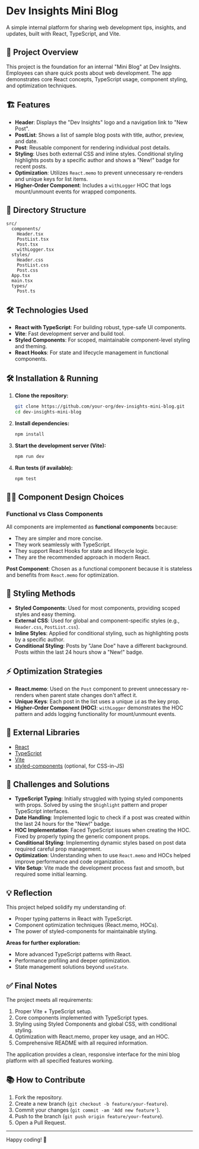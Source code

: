 # Dev Insights Mini Blog

A simple internal platform for sharing web development tips, insights, and updates, built with React, TypeScript, and Vite.

## 🚀 Project Overview

This project is the foundation for an internal "Mini Blog" at Dev Insights. Employees can share quick posts about web development. The app demonstrates core React concepts, TypeScript usage, component styling, and optimization techniques.

## 🏗️ Features

- **Header**: Displays the "Dev Insights" logo and a navigation link to "New Post".
- **PostList**: Shows a list of sample blog posts with title, author, preview, and date.
- **Post**: Reusable component for rendering individual post details.
- **Styling**: Uses both external CSS and inline styles. Conditional styling highlights posts by a specific author and shows a "New!" badge for recent posts.
- **Optimization**: Utilizes `React.memo` to prevent unnecessary re-renders and unique keys for list items.
- **Higher-Order Component**: Includes a `withLogger` HOC that logs mount/unmount events for wrapped components.

## 📁 Directory Structure

```
src/
  components/
    Header.tsx
    PostList.tsx
    Post.tsx
    withLogger.tsx
  styles/
    Header.css
    PostList.css
    Post.css
  App.tsx
  main.tsx
  types/
    Post.ts
```

## 🛠️ Technologies Used

- **React with TypeScript**: For building robust, type-safe UI components.
- **Vite**: Fast development server and build tool.
- **Styled Components**: For scoped, maintainable component-level styling and theming.
- **React Hooks**: For state and lifecycle management in functional components.

## 🛠️ Installation & Running

1. **Clone the repository:**
   ```sh
   git clone https://github.com/your-org/dev-insights-mini-blog.git
   cd dev-insights-mini-blog
   ```

2. **Install dependencies:**
   ```sh
   npm install
   ```

3. **Start the development server (Vite):**
   ```sh
   npm run dev
   ```

4. **Run tests (if available):**
   ```sh
   npm test
   ```

## 🧑‍💻 Component Design Choices

### Functional vs Class Components

All components are implemented as **functional components** because:
- They are simpler and more concise.
- They work seamlessly with TypeScript.
- They support React Hooks for state and lifecycle logic.
- They are the recommended approach in modern React.

**Post Component**: Chosen as a functional component because it is stateless and benefits from `React.memo` for optimization.

## 🎨 Styling Methods

- **Styled Components**: Used for most components, providing scoped styles and easy theming.
- **External CSS**: Used for global and component-specific styles (e.g., `Header.css`, `PostList.css`).
- **Inline Styles**: Applied for conditional styling, such as highlighting posts by a specific author.
- **Conditional Styling**: Posts by "Jane Doe" have a different background. Posts within the last 24 hours show a "New!" badge.

## ⚡ Optimization Strategies

- **React.memo**: Used on the `Post` component to prevent unnecessary re-renders when parent state changes don't affect it.
- **Unique Keys**: Each post in the list uses a unique `id` as the key prop.
- **Higher-Order Component (HOC)**: `withLogger` demonstrates the HOC pattern and adds logging functionality for mount/unmount events.

## 🧩 External Libraries

- [React](https://react.dev/)
- [TypeScript](https://www.typescriptlang.org/)
- [Vite](https://vitejs.dev/)
- [styled-components](https://styled-components.com/) (optional, for CSS-in-JS)

## 📝 Challenges and Solutions

- **TypeScript Typing**: Initially struggled with typing styled components with props. Solved by using the `$highlight` pattern and proper TypeScript interfaces.
- **Date Handling**: Implemented logic to check if a post was created within the last 24 hours for the "New!" badge.
- **HOC Implementation**: Faced TypeScript issues when creating the HOC. Fixed by properly typing the generic component props.
- **Conditional Styling**: Implementing dynamic styles based on post data required careful prop management.
- **Optimization**: Understanding when to use `React.memo` and HOCs helped improve performance and code organization.
- **Vite Setup**: Vite made the development process fast and smooth, but required some initial learning.

## 💡 Reflection

This project helped solidify my understanding of:
- Proper typing patterns in React with TypeScript.
- Component optimization techniques (React.memo, HOCs).
- The power of styled-components for maintainable styling.

**Areas for further exploration:**
- More advanced TypeScript patterns with React.
- Performance profiling and deeper optimization.
- State management solutions beyond `useState`.

## ✅ Final Notes

The project meets all requirements:
1. Proper Vite + TypeScript setup.
2. Core components implemented with TypeScript types.
3. Styling using Styled Components and global CSS, with conditional styling.
4. Optimization with React.memo, proper key usage, and an HOC.
5. Comprehensive README with all required information.

The application provides a clean, responsive interface for the mini blog platform with all specified features working.

## 📚 How to Contribute

1. Fork the repository.
2. Create a new branch (`git checkout -b feature/your-feature`).
3. Commit your changes (`git commit -am 'Add new feature'`).
4. Push to the branch (`git push origin feature/your-feature`).
5. Open a Pull Request.

---

Happy coding! 🚀
